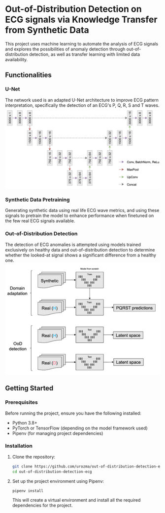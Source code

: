 # Out-of-Distribution Detection on ECG signals via Knowledge Transfer from Synthetic Data

This project uses machine learning to automate the analysis of ECG signals and explores the possibilities of anomaly detection through out-of-distribution detection, as well as transfer learning with limited data availability.

## Functionalities

### U-Net

The network used is an adapted U-Net architecture to improve ECG pattern interpretation, specifically the detection of an ECG's P, Q, R, S and T waves.
![U-Net](images/unet.png)

### Synthetic Data Pretraining
Generating synthetic data using real life ECG wave metrics, and using these signals to pretrain the model to enhance performance when finetuned on the few real ECG signals available.

### Out-of-Distribution Detection
The detection of ECG anomalies is attempted using models trained exclusively on healthy data and
out-of-distribution detection to determine whether the looked-at signal shows a significant difference from a healthy one.
![U-Net](images/approach.png)

## Getting Started

### Prerequisites
Before running the project, ensure you have the following installed:
- Python 3.8+
- PyTorch or TensorFlow (depending on the model framework used)
- Pipenv (for managing project dependencies)

### Installation

1. Clone the repository:

   ```bash
   git clone https://github.com/urozma/out-of-distribution-detection-ecg.git
   cd out-of-distribution-detection-ecg
   ```

2. Set up the project environment using Pipenv:

   ```bash
   pipenv install
   ```

   This will create a virtual environment and install all the required dependencies for the project.
